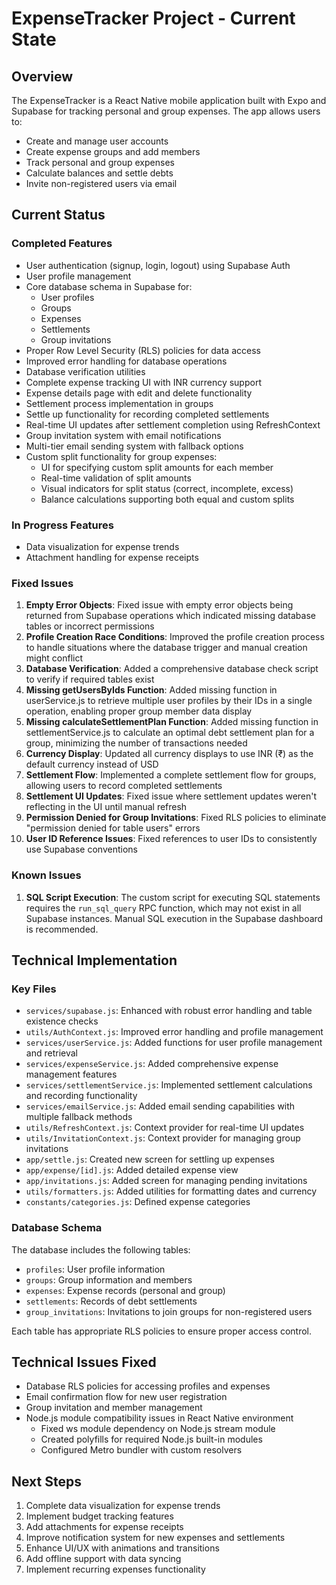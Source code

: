 # ExpenseTracker Project - Current State

## Overview

The ExpenseTracker is a React Native mobile application built with Expo and Supabase for tracking personal and group expenses. The app allows users to:

- Create and manage user accounts
- Create expense groups and add members
- Track personal and group expenses
- Calculate balances and settle debts
- Invite non-registered users via email

## Current Status

### Completed Features

- User authentication (signup, login, logout) using Supabase Auth
- User profile management
- Core database schema in Supabase for:
  - User profiles
  - Groups
  - Expenses
  - Settlements
  - Group invitations
- Proper Row Level Security (RLS) policies for data access
- Improved error handling for database operations
- Database verification utilities
- Complete expense tracking UI with INR currency support
- Expense details page with edit and delete functionality
- Settlement process implementation in groups
- Settle up functionality for recording completed settlements
- Real-time UI updates after settlement completion using RefreshContext
- Group invitation system with email notifications
- Multi-tier email sending system with fallback options
- Custom split functionality for group expenses:
  - UI for specifying custom split amounts for each member
  - Real-time validation of split amounts
  - Visual indicators for split status (correct, incomplete, excess)
  - Balance calculations supporting both equal and custom splits

### In Progress Features

- Data visualization for expense trends
- Attachment handling for expense receipts

### Fixed Issues

1. **Empty Error Objects**: Fixed issue with empty error objects being returned from Supabase operations which indicated missing database tables or incorrect permissions
2. **Profile Creation Race Conditions**: Improved the profile creation process to handle situations where the database trigger and manual creation might conflict
3. **Database Verification**: Added a comprehensive database check script to verify if required tables exist
4. **Missing getUsersByIds Function**: Added missing function in userService.js to retrieve multiple user profiles by their IDs in a single operation, enabling proper group member data display
5. **Missing calculateSettlementPlan Function**: Added missing function in settlementService.js to calculate an optimal debt settlement plan for a group, minimizing the number of transactions needed
6. **Currency Display**: Updated all currency displays to use INR (₹) as the default currency instead of USD
7. **Settlement Flow**: Implemented a complete settlement flow for groups, allowing users to record completed settlements
8. **Settlement UI Updates**: Fixed issue where settlement updates weren't reflecting in the UI until manual refresh
9. **Permission Denied for Group Invitations**: Fixed RLS policies to eliminate "permission denied for table users" errors
10. **User ID Reference Issues**: Fixed references to user IDs to consistently use Supabase conventions

### Known Issues

1. **SQL Script Execution**: The custom script for executing SQL statements requires the `run_sql_query` RPC function, which may not exist in all Supabase instances. Manual SQL execution in the Supabase dashboard is recommended.

## Technical Implementation

### Key Files

- `services/supabase.js`: Enhanced with robust error handling and table existence checks
- `utils/AuthContext.js`: Improved error handling and profile management
- `services/userService.js`: Added functions for user profile management and retrieval
- `services/expenseService.js`: Added comprehensive expense management features
- `services/settlementService.js`: Implemented settlement calculations and recording functionality
- `services/emailService.js`: Added email sending capabilities with multiple fallback methods
- `utils/RefreshContext.js`: Context provider for real-time UI updates
- `utils/InvitationContext.js`: Context provider for managing group invitations
- `app/settle.js`: Created new screen for settling up expenses
- `app/expense/[id].js`: Added detailed expense view
- `app/invitations.js`: Added screen for managing pending invitations
- `utils/formatters.js`: Added utilities for formatting dates and currency
- `constants/categories.js`: Defined expense categories

### Database Schema

The database includes the following tables:
- `profiles`: User profile information
- `groups`: Group information and members
- `expenses`: Expense records (personal and group)
- `settlements`: Records of debt settlements
- `group_invitations`: Invitations to join groups for non-registered users

Each table has appropriate RLS policies to ensure proper access control.

## Technical Issues Fixed

- Database RLS policies for accessing profiles and expenses
- Email confirmation flow for new user registration
- Group invitation and member management
- Node.js module compatibility issues in React Native environment
  - Fixed ws module dependency on Node.js stream module
  - Created polyfills for required Node.js built-in modules
  - Configured Metro bundler with custom resolvers

## Next Steps

1. Complete data visualization for expense trends
2. Implement budget tracking features
3. Add attachments for expense receipts
4. Improve notification system for new expenses and settlements
5. Enhance UI/UX with animations and transitions
6. Add offline support with data syncing
7. Implement recurring expenses functionality